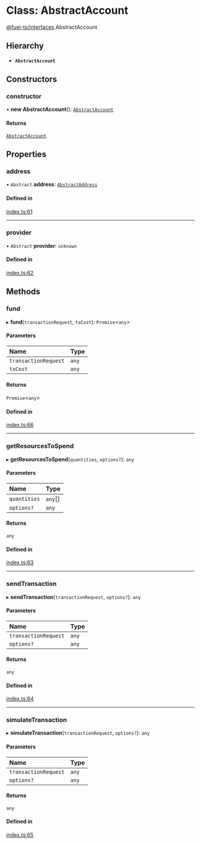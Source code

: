 # Class: AbstractAccount

[@fuel-ts/interfaces](/api/Interfaces/index.md).AbstractAccount

## Hierarchy

- **`AbstractAccount`**

## Constructors

### constructor

• **new AbstractAccount**(): [`AbstractAccount`](/api/Interfaces/AbstractAccount.md)

#### Returns

[`AbstractAccount`](/api/Interfaces/AbstractAccount.md)

## Properties

### address

• `Abstract` **address**: [`AbstractAddress`](/api/Interfaces/AbstractAddress.md)

#### Defined in

[index.ts:61](https://github.com/FuelLabs/fuels-ts/blob/45c62a98f2272774585dbb6dc3037ebe3e275042/packag/api/src/index.ts#L61)

___

### provider

• `Abstract` **provider**: `unknown`

#### Defined in

[index.ts:62](https://github.com/FuelLabs/fuels-ts/blob/45c62a98f2272774585dbb6dc3037ebe3e275042/packag/api/src/index.ts#L62)

## Methods

### fund

▸ **fund**(`transactionRequest`, `txCost`): `Promise`&lt;`any`\>

#### Parameters

| Name | Type |
| :------ | :------ |
| `transactionRequest` | `any` |
| `txCost` | `any` |

#### Returns

`Promise`&lt;`any`\>

#### Defined in

[index.ts:66](https://github.com/FuelLabs/fuels-ts/blob/45c62a98f2272774585dbb6dc3037ebe3e275042/packag/api/src/index.ts#L66)

___

### getResourcesToSpend

▸ **getResourcesToSpend**(`quantities`, `options?`): `any`

#### Parameters

| Name | Type |
| :------ | :------ |
| `quantities` | `any`[] |
| `options?` | `any` |

#### Returns

`any`

#### Defined in

[index.ts:63](https://github.com/FuelLabs/fuels-ts/blob/45c62a98f2272774585dbb6dc3037ebe3e275042/packag/api/src/index.ts#L63)

___

### sendTransaction

▸ **sendTransaction**(`transactionRequest`, `options?`): `any`

#### Parameters

| Name | Type |
| :------ | :------ |
| `transactionRequest` | `any` |
| `options?` | `any` |

#### Returns

`any`

#### Defined in

[index.ts:64](https://github.com/FuelLabs/fuels-ts/blob/45c62a98f2272774585dbb6dc3037ebe3e275042/packag/api/src/index.ts#L64)

___

### simulateTransaction

▸ **simulateTransaction**(`transactionRequest`, `options?`): `any`

#### Parameters

| Name | Type |
| :------ | :------ |
| `transactionRequest` | `any` |
| `options?` | `any` |

#### Returns

`any`

#### Defined in

[index.ts:65](https://github.com/FuelLabs/fuels-ts/blob/45c62a98f2272774585dbb6dc3037ebe3e275042/packag/api/src/index.ts#L65)

